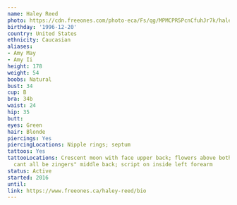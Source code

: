 ```yaml
---
name: Haley Reed
photo: https://cdn.freeones.com/photo-eca/Fs/qg/MPMCPR5PcnCfuhJr7k/haley-reed-avatar-001_teaser.jpg?c=1627336383
birthday: '1996-12-20'
country: United States
ethnicity: Caucasian
aliases:
- Amy May
- Amy Ii
height: 178
weight: 54
boobs: Natural
bust: 34
cup: B
bra: 34b
waist: 24
hip: 35
butt:
eyes: Green
hair: Blonde
piercings: Yes
piercingLocations: Nipple rings; septum
tattoos: Yes
tattooLocations: Crescent moon with face upper back; flowers above both knees; "they
  cant all be zingers" middle back; script on inside left forearm
status: Active
started: 2016
until:
link: https://www.freeones.ca/haley-reed/bio
---
```

